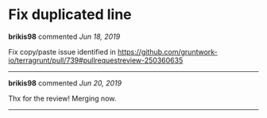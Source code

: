 # Fix duplicated line

**brikis98** commented *Jun 18, 2019*

Fix copy/paste issue identified in https://github.com/gruntwork-io/terragrunt/pull/739#pullrequestreview-250360635
<br />
***


**brikis98** commented *Jun 20, 2019*

Thx for the review! Merging now.
***

